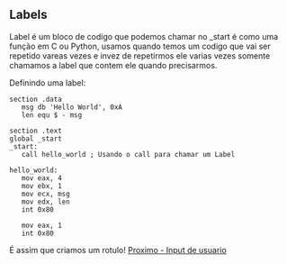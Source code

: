 ## Labels

 Label é um bloco de codigo que podemos chamar no _start é como uma função em C ou Python, usamos quando temos um codigo que vai ser repetido vareas vezes e invez de repetirmos ele varias vezes somente chamamos a label que contem ele quando precisarmos.

 Definindo uma label:

 ```
section .data
    msg db 'Hello World', 0xA
    len equ $ - msg

 section .text
 global _start
 _start:
    call hello_world ; Usando o call para chamar um Label

 hello_world:
    mov eax, 4
    mov ebx, 1
    mov ecx, msg
    mov edx, len
    int 0x80

    mov eax, 1
    int 0x80
 ```

É assim que criamos um rotulo! [Proximo - Input de usuario](5-input.md)
